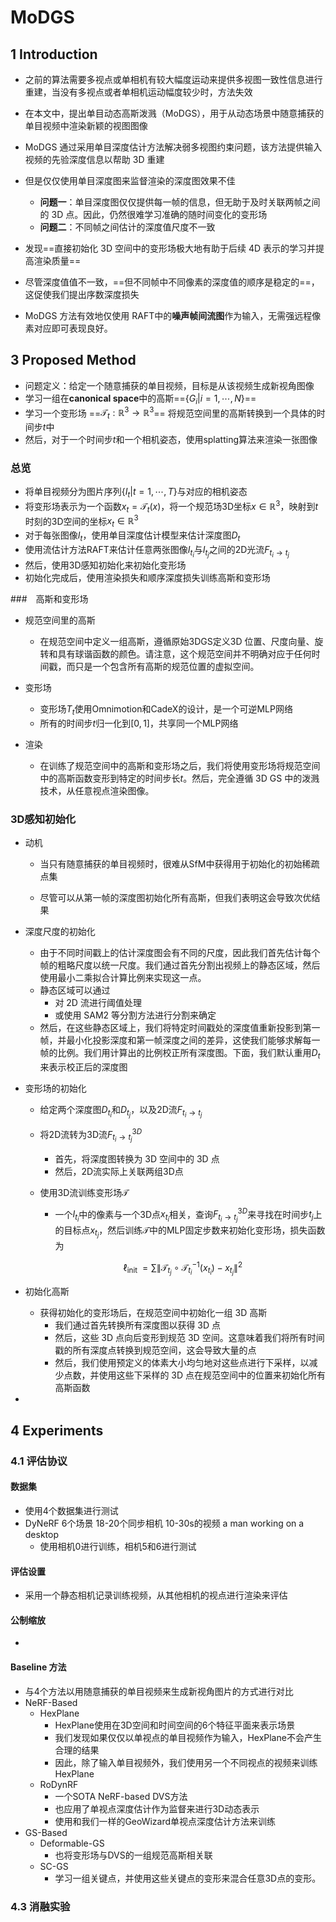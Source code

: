 # MoDGS

## 1 Introduction

+ 之前的算法需要多视点或单相机有较大幅度运动来提供多视图一致性信息进行重建，当没有多视点或者单相机运动幅度较少时，方法失效
+ 在本文中，提出单目动态高斯泼溅（MoDGS），用于从动态场景中随意捕获的单目视频中渲染新颖的视图图像
+ MoDGS 通过采用单目深度估计方法解决弱多视图约束问题，该方法提供输入视频的先验深度信息以帮助 3D 重建
+ 但是仅仅使用单目深度图来监督渲染的深度图效果不佳
  + **问题一**：单目深度图仅仅提供每一帧的信息，但无助于及时关联两帧之间的 3D 点。因此，仍然很难学习准确的随时间变化的变形场
  + **问题二**：不同帧之间估计的深度值尺度不一致
+ 发现==直接初始化 3D 空间中的变形场极大地有助于后续 4D 表示的学习并提高渲染质量==
+ 尽管深度值值不一致，==但不同帧中不同像素的深度值的顺序是稳定的==，这促使我们提出序数深度损失

+ MoDGS 方法有效地仅使用 RAFT中的**噪声帧间流图**作为输入，无需强远程像素对应即可表现良好。

## 3 Proposed Method

+ 问题定义：给定一个随意捕获的单目视频，目标是从该视频生成新视角图像
+ 学习一组在**canonical space**中的高斯==$\{G_i \vert i=1, \cdots,N\}$==
+ 学习一个变形场 ==$\mathcal{T}_t:\mathbb{R}^3 \rightarrow \mathbb{R}^3$== 将规范空间里的高斯转换到一个具体的时间步$t$中
+ 然后，对于一个时间步$t$和一个相机姿态，使用splatting算法来渲染一张图像

### 总览

+ 将单目视频分为图片序列$\{I_t \vert t=1, \cdots,T\}$与对应的相机姿态
+ 将变形场表示为一个函数$x_t=\mathcal{T}_t(x)$，将一个规范场3D坐标$x \in \mathbb{R}^3$，映射到$t$时刻的3D空间的坐标$x_t\in \mathbb{R}^3$
+ 对于每张图像$I_t$，使用单目深度估计模型来估计深度图$D_t$
+ 使用流估计方法RAFT来估计任意两张图像$I_{t_i}$与$I_{t_j}$之间的2D光流$F_{t_i \to t_j}$
+ 然后，使用3D感知初始化来初始化变形场
+ 初始化完成后，使用渲染损失和顺序深度损失训练高斯和变形场

###　高斯和变形场

+ 规范空间里的高斯
  + 在规范空间中定义一组高斯，遵循原始3DGS定义3D 位置、尺度向量、旋转和具有球谐函数的颜色。请注意，这个规范空间并不明确对应于任何时间戳，而只是一个包含所有高斯的规范位置的虚拟空间。

+ 变形场
  + 变形场$T_t$使用Omnimotion和CadeX的设计，是一个可逆MLP网络
  + 所有的时间步$t$归一化到$[0,1]$，共享同一个MLP网络

+ 渲染
  + 在训练了规范空间中的高斯和变形场之后，我们将使用变形场将规范空间中的高斯函数变形到特定的时间步长$t$。然后，完全遵循 3D GS 中的泼溅技术，从任意视点渲染图像。

### 3D感知初始化

+ 动机

  + 当只有随意捕获的单目视频时，很难从SfM中获得用于初始化的初始稀疏点集

  + 尽管可以从第一帧的深度图初始化所有高斯，但我们表明这会导致次优结果

+ 深度尺度的初始化

  + 由于不同时间戳上的估计深度图会有不同的尺度，因此我们首先估计每个帧的粗略尺度以统一尺度。我们通过首先分割出视频上的静态区域，然后使用最小二乘拟合计算比例来实现这一点。
  + 静态区域可以通过
    + 对 2D 流进行阈值处理
    + 或使用 SAM2 等分割方法进行分割来确定
  + 然后，在这些静态区域上，我们将特定时间戳处的深度值重新投影到第一帧，并最小化投影深度和第一帧深度之间的差异，这使我们能够求解每一帧的比例。我们用计算出的比例校正所有深度图。下面，我们默认重用$D_t$来表示校正后的深度图

+ 变形场的初始化

  + 给定两个深度图$D_{t_i}$和$D_{t_j}$，以及2D流$F_{t_i \to t_j}$
  + 将2D流转为3D流$F_{t_i \to t_j}^{3D}$
    + 首先，将深度图转换为 3D 空间中的 3D 点
    + 然后，2D流实际上关联两组3D点

  + 使用3D流训练变形场$\mathcal{T}$

    + 一个$I_{t_i}$中的像素与一个3D点$x_{t_i}$相关，查询$F_{t_i \to t_j}^{3D}$来寻找在时间步$t_j$上的目标点$x_{t_j}$，然后训练$\mathcal{T}$中的MLP固定步数来初始化变形场，损失函数为

    $$
    \ell_{\text {init }}=\sum\left\|\mathcal{T}_{t_j} \circ \mathcal{T}_{t_i}^{-1}\left(x_{t_i}\right)-x_{t_j}\right\|^2
    $$

+ 初始化高斯

  + 获得初始化的变形场后，在规范空间中初始化一组 3D 高斯
    + 我们通过首先转换所有深度图以获得 3D 点
    + 然后，这些 3D 点向后变形到规范 3D 空间。这意味着我们将所有时间戳的所有深度点转换到规范空间，这会导致大量的点
    + 然后，我们使用预定义的体素大小均匀地对这些点进行下采样，以减少点数，并使用这些下采样的 3D 点在规范空间中的位置来初始化所有高斯函数

+ 

## 4 Experiments

### 4.1 评估协议

#### 数据集

+ 使用4个数据集进行测试
+ DyNeRF 6个场景 18-20个同步相机 10-30s的视频 a man working on a desktop
  + 使用相机0进行训练，相机5和6进行测试

#### 评估设置

+ 采用一个静态相机记录训练视频，从其他相机的视点进行渲染来评估

#### 公制缩放

+ 

#### Baseline 方法

+ 与4个方法以用随意捕获的单目视频来生成新视角图片的方式进行对比
+ NeRF-Based
  + HexPlane
    + HexPlane使用在3D空间和时间空间的6个特征平面来表示场景
    + 我们发现如果仅仅以单视点的单目视频作为输入，HexPlane不会产生合理的结果
    + 因此，除了输入单目视频外，我们使用另一个不同视点的视频来训练HexPlane
  + RoDynRF
    + 一个SOTA NeRF-based DVS方法
    + 也应用了单视点深度估计作为监督来进行3D动态表示
    + 使用和我们一样的GeoWizard单视点深度估计方法来训练
+ GS-Based
  + Deformable-GS
    + 也将变形场与DVS的一组规范高斯相关联
  + SC-GS
    + 学习一组关键点，并使用这些关键点的变形来混合任意3D点的变形。

### 4.3 消融实验

